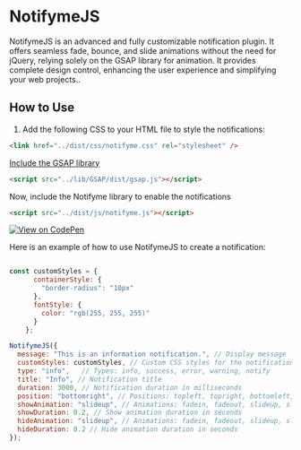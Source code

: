 # NotifymeJS

NotifymeJS is an advanced and fully customizable notification plugin. It offers seamless fade, bounce, and slide animations without the need for jQuery, relying solely on the GSAP library for animation. It provides complete design control, enhancing the user experience and simplifying your web projects..

## How to Use

1. Add the following CSS to your HTML file to style the notifications:

```html
<link href="../dist/css/notifyme.css" rel="stylesheet" />
```
[Include the GSAP library](https://github.com/greensock/GSAP)

```html
<script src="../lib/GSAP/dist/gsap.js"></script>
```
Now, include the Notifyme library to enable the notifications

```html
<script src="../dist/js/notifyme.js"></script>
```

[![View on CodePen](https://img.shields.io/badge/View%20on-CodePen-blue?style=for-the-badge&logo=codepen)](https://codepen.io/jeffoliveira977/pen/xxmPYyP)

Here is an example of how to use NotifymeJS to create a notification:
```js

const customStyles = {
      containerStyle: {
        "border-radius": "10px"
      },
      fontStyle: {
        color: "rgb(255, 255, 255)"
      }
    };

NotifymeJS({
  message: "This is an information notification.", // Display message
  customStyles: customStyles, // Custom CSS styles for the notification container
  type: "info",   // Types: info, success, error, warning, notify
  title: "Info", // Notification title
  duration: 3000, // Notification duration in milliseconds
  position: "bottomright", // Positions: topleft, topright, bottomleft, bottomright, topcenter and bottomcenter
  showAnimation: "slideup", // Animations: fadein, fadeout, slideup, slidedown, bounceright and bounceleft
  showDuration: 0.2, // Show animation duration in seconds
  hideAnimation: "slideup", // Animations: fadein, fadeout, slideup, slidedown, bounceright and bounceleft
  hideDuration: 0.2 // Hide animation duration in seconds
});
